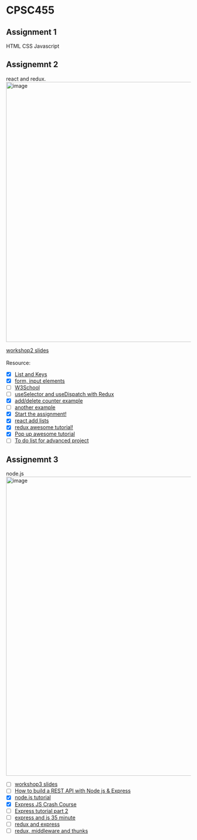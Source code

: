 # CPSC455
## Assignment 1
HTML CSS Javascript

## Assignemnt 2
react and redux. <br>
<img width="707" alt="image" src="https://user-images.githubusercontent.com/62523802/171064730-98a87113-7c70-4a61-a219-7feed848b7ed.png">

[workshop2 slides](https://docs.google.com/presentation/d/1vabQ--b47LfViCE_M421qFXsqz3qUL9K3wJ43gI8XvM/edit#slide=id.p) <br><br>
Resource:
- [X] [List and Keys](https://reactjs.org/docs/lists-and-keys.html)<br>
- [X] [form, input elements](https://reactjs.org/docs/forms.html#controlled-components)<br>
- [ ] [W3School](https://www.w3schools.com/react/default.asp)<br>
- [ ] [useSelector and useDispatch with Redux](https://medium.com/@mendes.develop/introduction-on-react-redux-using-hooks-useselector-usedispatch-ef843f1c2561)<br>
- [X] [add/delete counter example](https://levelup.gitconnected.com/react-redux-hooks-useselector-and-usedispatch-f7d8c7f75cdd)<br>
- [ ] [another example](https://scriptverse.academy/tutorials/reactjs-useselector-usedispatch.html)<br>
- [X] [Start the assignment!](https://reactjs.org/docs/create-a-new-react-app.html#create-react-app)<br>
- [X] [react add lists](https://www.robinwieruch.de/react-add-item-to-list/)<br>
- [X] [redux awesome tutorial!](https://www.youtube.com/watch?v=k68j9xlbHHk)<br>
- [X] [Pop up awesome tutorial](https://www.youtube.com/watch?v=i8fAO_zyFAM)<br>
- [ ] [To do list for advanced project](https://www.youtube.com/watch?v=TZ933D_RB8E)

## Assignemnt 3
node.js <br>
<img width="813" alt="image" src="https://user-images.githubusercontent.com/62523802/173720216-7b81ae76-9a23-4d4b-b163-1337cf2418ae.png"><br>
- [ ] [workshop3 slides](https://docs.google.com/presentation/d/1JHzzo3aqUgRyKt3G_8jHLoAifcG1RUEGoHeVsV6_9co/edit#slide=id.gf427ff1563_0_22)<br>
- [ ] [How to build a REST API with Node js & Express](https://www.youtube.com/watch?v=pKd0Rpw7O48)<br>
- [X] [node.js tutorial](https://www.youtube.com/watch?v=fBNz5xF-Kx4)<br>
- [X] [Express JS Crash Course](https://www.youtube.com/watch?v=L72fhGm1tfE&t=1s)<br>
- [ ] [Express tutorial part 2](https://www.youtube.com/watch?v=KyWaXA_NvT0)<br>
- [ ] [express and js 35 minute](https://www.youtube.com/watch?v=SccSCuHhOw0)<br>
- [ ] [redux and express](https://medium.com/walmartglobaltech/creating-react-redux-express-full-stack-application-part-i-82959d847802)<br>
- [ ] [redux, middleware and thunks](https://www.youtube.com/watch?v=qA6oyQQTJ3I)<br>
